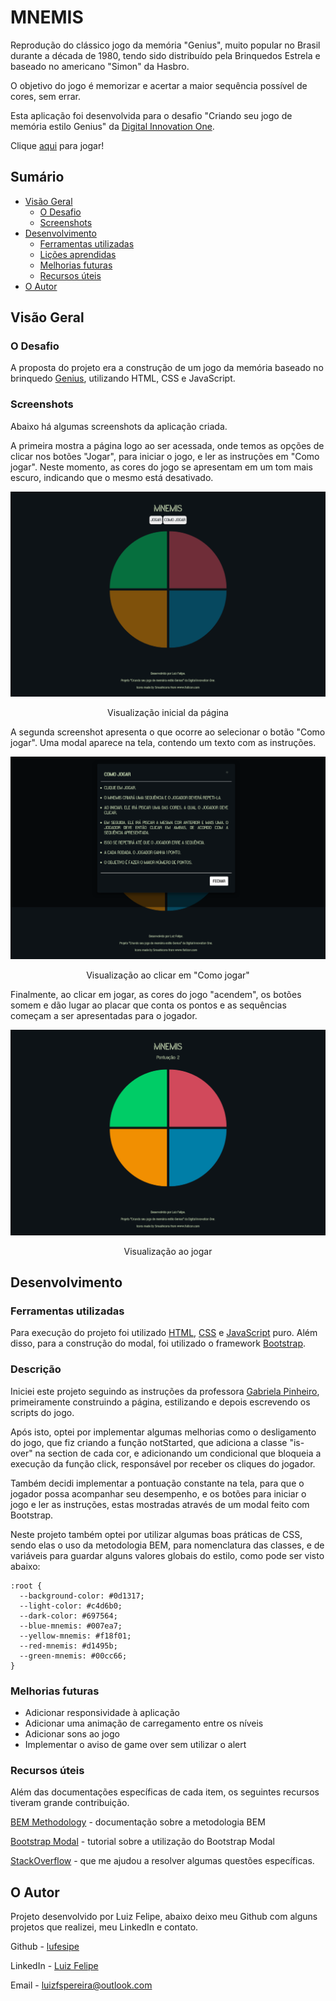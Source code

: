 # MNEMIS

Reprodução do clássico jogo da memória "Genius", muito popular no Brasil durante a década de 1980, tendo sido distribuído pela Brinquedos Estrela e baseado no americano "Simon" da Hasbro.

O objetivo do jogo é memorizar e acertar a maior sequência possível de cores, sem errar.

Esta aplicação foi desenvolvida para o desafio "Criando seu jogo de memória estilo Genius" da [Digital Innovation One](https://web.digitalinnovation.one/home).

Clique [aqui](https://lufesipe.github.io/mnemis-game/) para jogar!

## Sumário

- [Visão Geral](#visão-geral)
  - [O Desafio](#o-desafio)
  - [Screenshots](#screenshots)
- [Desenvolvimento](#desenvolvimento)
  - [Ferramentas utilizadas](#ferramentas-utilizadas)
  - [Lições aprendidas](#lições-aprendidas)
  - [Melhorias futuras](#melhorias-futuras)
  - [Recursos úteis](#recursos-úteis)
- [O Autor](#o-autor)



## Visão Geral

### O Desafio

A proposta do projeto era a construção de um jogo da memória baseado no brinquedo [Genius](https://pt.wikipedia.org/wiki/Genius_(jogo)), utilizando HTML, CSS e JavaScript.



### Screenshots

Abaixo há algumas screenshots da aplicação criada.

A primeira mostra a página logo ao ser acessada, onde temos as opções de clicar nos botões "Jogar", para iniciar o jogo, e ler as instruções em "Como jogar". Neste momento, as cores do jogo se apresentam em um tom mais escuro, indicando que o mesmo está desativado.

![screenshot-no-search-web-view](images/screenshot-initial.png)

<center>Visualização inicial da página</center>

A segunda screenshot apresenta o que ocorre ao selecionar o botão "Como jogar". Uma modal aparece na tela, contendo um texto com as instruções.

![screenshot-result-web-view](images/screenshot-how-to.png)

<center>Visualização ao clicar em "Como jogar"</center>

Finalmente,  ao clicar em jogar, as cores do jogo "acendem", os botões somem e dão lugar ao placar que conta os pontos e as sequências começam a ser apresentadas para o jogador.

![screenshot-no-search-web-view](images/screenshot-playing.png)

<center>Visualização ao jogar</center>

## Desenvolvimento

### Ferramentas utilizadas

Para execução do projeto foi utilizado [HTML](https://developer.mozilla.org/pt-BR/docs/Web/HTML), [CSS](https://developer.mozilla.org/pt-BR/docs/Web/CSS) e [JavaScript](https://developer.mozilla.org/pt-BR/docs/Web/JavaScript) puro. Além disso, para a construção do modal, foi utilizado o framework [Bootstrap](https://getbootstrap.com/docs/4.0/components/modal/).

### Descrição

Iniciei este projeto seguindo as instruções da professora [Gabriela Pinheiro](https://github.com/SpruceGabriela), primeiramente construindo a página, estilizando e depois escrevendo os scripts do jogo. 

Após isto, optei por implementar algumas melhorias como o desligamento do jogo, que fiz criando a função notStarted, que adiciona a classe "is-over" na section de cada cor, e adicionando um condicional que bloqueia a execução da função click, responsável por receber os cliques do jogador.

Também decidi implementar a pontuação constante na tela, para que o jogador possa acompanhar seu desempenho, e os botões para iniciar o jogo e ler as instruções, estas mostradas através de um modal feito com Bootstrap.

Neste projeto também optei por utilizar algumas boas práticas de CSS, sendo elas o uso da metodologia BEM, para nomenclatura das classes, e de variáveis para guardar alguns valores globais do estilo, como pode ser visto abaixo:

```
:root {
  --background-color: #0d1317;
  --light-color: #c4d6b0;
  --dark-color: #697564;
  --blue-mnemis: #007ea7;
  --yellow-mnemis: #f18f01;
  --red-mnemis: #d1495b;
  --green-mnemis: #00cc66;
}
```



### Melhorias futuras

- Adicionar responsividade à aplicação
- Adicionar uma animação de carregamento entre os níveis
- Adicionar sons ao jogo
- Implementar o aviso de game over sem utilizar o alert



### Recursos úteis

Além das documentações específicas de cada item, os seguintes recursos tiveram grande contribuição.

[BEM Methodology](http://getbem.com/) - documentação sobre a metodologia BEM

[Bootstrap Modal](https://www.devmedia.com.br/bootstrap-modal-como-utilizar-em-seus-projetos/37426) - tutorial sobre a utilização do Bootstrap Modal

[StackOverflow](https://stackoverflow.com/) - que me ajudou a resolver algumas questões específicas.



## O Autor

Projeto desenvolvido por Luiz Felipe, abaixo deixo meu Github com alguns projetos que realizei, meu LinkedIn e contato.

Github - [lufesipe](https://github.com/lufesipe)

LinkedIn - [Luiz Felipe](www.linkedin.com/in/luiz-felipe-sp)

Email - [luizfspereira@outlook.com](mailto:luizfspereira@outlook.com)
